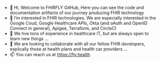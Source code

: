 - 👋 Hi, Welcome to FHIRFLY GitHub,  Here you can see the code and documentation artifacts of our journey producing FHIR technology
- 👀 I’m interested in FHIR technologies.  We are especially interested in the Google Coud, Google Healthcare APIs, Okta (and oAuth and OpenID Connect in general), Apigee, Terraform, and CircleCI 
- 🌱 We hve tons of experience in healthcare IT, but are always open to learn new things  ...
- 💞️ We are looking to collaborate with all our fellow FHIR developers, esplically those at health plans and health car providers ...
- 📫 You can reach us at https://fly.health



